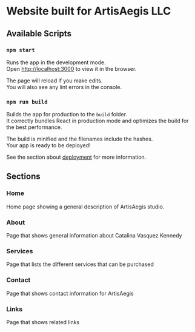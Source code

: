 # Website built for ArtisAegis LLC

## Available Scripts

### `npm start`

Runs the app in the development mode.\
Open [http://localhost:3000](http://localhost:3000) to view it in the browser.

The page will reload if you make edits.\
You will also see any lint errors in the console.

### `npm run build`

Builds the app for production to the `build` folder.\
It correctly bundles React in production mode and optimizes the build for the best performance.

The build is minified and the filenames include the hashes.\
Your app is ready to be deployed!

See the section about [deployment](https://facebook.github.io/create-react-app/docs/deployment) for more information.

## Sections

### Home

Home page showing a general description of ArtisAegis studio.

### About

Page that shows general information about Catalina Vasquez Kennedy

### Services

Page that lists the different services that can be purchased

### Contact

Page that shows contact information for ArtisAegis

### Links

Page that shows related links